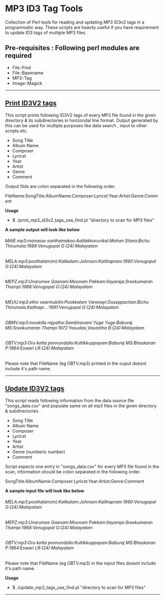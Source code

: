 # MP3 ID3 Tag Tools
Collection of Perl tools for reading and updating MP3 ID3v2 tags in a programmatic way. These scripts are heavily useful
if you have requirement to update ID3 tags of multiple MP3 files.

## Pre-requisites : Following perl modules are required

* File::Find
* File::Basename
* MP3::Tag
* Image::Magick

----

## [Print ID3V2 tags](../master/Scripts/print_mp3_id3v2_tags_use_find.pl)
This script prints following ID3V2 tags of every MP3 file found in the given directory & its subdirectories in horizondal line format. Output generated by this can be used for multiple purposes like data search , input to other scripts etc. 

* Song Title
* Album Name
* Composer
* Lyricst
* Year
* Artist
* Genre
* Comment

Output filds are colon separated in the following order.

FileName:SongTitle:AlbumName:Composer:Lyricst:Year:Artist:Genre:Comment

__Usage__
* $ ./print_mp3_id3v2_tags_use_find.pl  "directory to scan for MP3 files"
  
__A sample output will look like below__

###### MAIE.mp3:manasse santhamakoo:Aalilakkuruvikal:Mohan Sitara:Bichu Thirumala:1988:Venugopal G:(24):Malayalam
###### MELA.mp3:poothalam(m):Kalikalam:Johnson:Kaithapram:1990:Venugopal G:(24):Malayalam
######  MEPZ.mp3:Unarumee Gaanam:Moonam Pakkam:Ilayaraja:Sreekumaran Thampi:1988:Venugopal G:(24):Malayalam
###### MEUU.mp3:etho vaarmukilin:Pookkalam Varavayi:Ouseppachan:Bichu Thirumala,Kaithapr...:1991:Venugopal G:(24):Malayalam
###### OBMV.mp3:mookilla rajyathe:Sambhavami Yuge Yuge:Baburaj MS:Sreekumaran Thampi:1972:Yesudas,Vasantha B:(24):Malayalam
###### OBTV.mp3:Oru kotta ponnundallo:Kuttikkuppayam:Baburaj MS:Bhaskaran P:1964:Eswari LR:(24):Malayalam

Please note that FileName (eg OBTV.mp3) printed in the ouput doesnt include it's path name.

----

## [Update ID3V2 tags](../master/Scripts/update_mp3_tags_use_find.pl)
This script reads following information  from the data source file "songs_data.csv" and populate same on all mp3 files in the given directory & subdirectories . 
* Song Title
* Album Name
* Composer
* Lyricst
* Year
* Artist
* Genre (numberic number)
* Comment

Script expects one entry in  "songs_data.csv" for every MP3 file found in the scan, information should be colon separated in the following order.

SongTitle:AlbumName:Composer:Lyricst:Year:Artist:Genre:Comment

__A sample input file  will look like below__

###### MELA.mp3:poothalam(m):Kalikalam:Johnson:Kaithapram:1990:Venugopal G:(24):Malayalam
###### MEPZ.mp3:Unarumee Gaanam:Moonam Pakkam:Ilayaraja:Sreekumaran Thampi:1988:Venugopal G:(24):Malayalam
###### OBTV.mp3:Oru kotta ponnundallo:Kuttikkuppayam:Baburaj MS:Bhaskaran P:1964:Eswari LR:(24):Malayalam

Please note that FileName (eg OBTV.mp3) in the inpiut files doesnt include it's path name.

__Usage__
* $ ./update_mp3_tags_use_find.pl "directory to scan for MP3 files"

----
